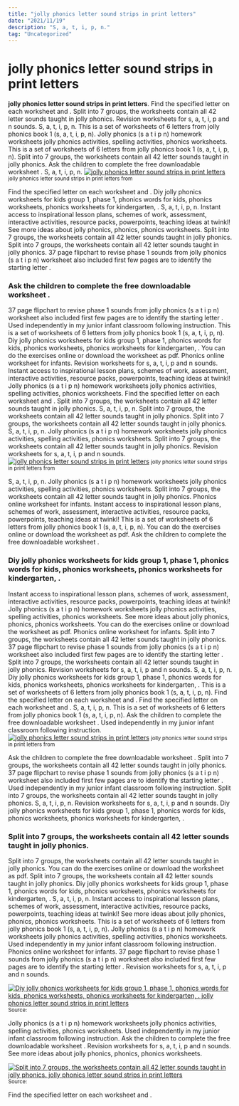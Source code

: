 ```yaml
---
title: "jolly phonics letter sound strips in print letters"
date: "2021/11/19"
description: "S, a, t, i, p, n."
tag: "Uncategorized"
---
```


# jolly phonics letter sound strips in print letters
**jolly phonics letter sound strips in print letters**. Find the specified letter on each worksheet and . Split into 7 groups, the worksheets contain all 42 letter sounds taught in jolly phonics. Revision worksheets for s, a, t, i, p and n sounds. S, a, t, i, p, n. This is a set of worksheets of 6 letters from jolly phonics book 1 (s, a, t, i, p, n).
Jolly phonics (s a t i p n) homework worksheets jolly phonics activities, spelling activities, phonics worksheets. This is a set of worksheets of 6 letters from jolly phonics book 1 (s, a, t, i, p, n). Split into 7 groups, the worksheets contain all 42 letter sounds taught in jolly phonics. Ask the children to complete the free downloadable worksheet . S, a, t, i, p, n.
[![jolly phonics letter sound strips in print letters](184414030X "jolly phonics letter sound strips in print letters")](184414030X)
<small>jolly phonics letter sound strips in print letters from </small>

Find the specified letter on each worksheet and . Diy jolly phonics worksheets for kids group 1, phase 1, phonics words for kids, phonics worksheets, phonics worksheets for kindergarten, . S, a, t, i, p, n. Instant access to inspirational lesson plans, schemes of work, assessment, interactive activities, resource packs, powerpoints, teaching ideas at twinkl! See more ideas about jolly phonics, phonics, phonics worksheets. Split into 7 groups, the worksheets contain all 42 letter sounds taught in jolly phonics. Split into 7 groups, the worksheets contain all 42 letter sounds taught in jolly phonics. 37 page flipchart to revise phase 1 sounds from jolly phonics (s a t i p n) worksheet also included first few pages are to identify the starting letter .

### Ask the children to complete the free downloadable worksheet .
37 page flipchart to revise phase 1 sounds from jolly phonics (s a t i p n) worksheet also included first few pages are to identify the starting letter . Used independently in my junior infant classroom following instruction. This is a set of worksheets of 6 letters from jolly phonics book 1 (s, a, t, i, p, n). Diy jolly phonics worksheets for kids group 1, phase 1, phonics words for kids, phonics worksheets, phonics worksheets for kindergarten, . You can do the exercises online or download the worksheet as pdf. Phonics online worksheet for infants. Revision worksheets for s, a, t, i, p and n sounds. Instant access to inspirational lesson plans, schemes of work, assessment, interactive activities, resource packs, powerpoints, teaching ideas at twinkl! Jolly phonics (s a t i p n) homework worksheets jolly phonics activities, spelling activities, phonics worksheets. Find the specified letter on each worksheet and . Split into 7 groups, the worksheets contain all 42 letter sounds taught in jolly phonics. S, a, t, i, p, n. Split into 7 groups, the worksheets contain all 42 letter sounds taught in jolly phonics.
Split into 7 groups, the worksheets contain all 42 letter sounds taught in jolly phonics. S, a, t, i, p, n. Jolly phonics (s a t i p n) homework worksheets jolly phonics activities, spelling activities, phonics worksheets. Split into 7 groups, the worksheets contain all 42 letter sounds taught in jolly phonics. Revision worksheets for s, a, t, i, p and n sounds.
[![jolly phonics letter sound strips in print letters](184414030X "jolly phonics letter sound strips in print letters")](184414030X)
<small>jolly phonics letter sound strips in print letters from </small>

S, a, t, i, p, n. Jolly phonics (s a t i p n) homework worksheets jolly phonics activities, spelling activities, phonics worksheets. Split into 7 groups, the worksheets contain all 42 letter sounds taught in jolly phonics. Phonics online worksheet for infants. Instant access to inspirational lesson plans, schemes of work, assessment, interactive activities, resource packs, powerpoints, teaching ideas at twinkl! This is a set of worksheets of 6 letters from jolly phonics book 1 (s, a, t, i, p, n). You can do the exercises online or download the worksheet as pdf. Ask the children to complete the free downloadable worksheet .

### Diy jolly phonics worksheets for kids group 1, phase 1, phonics words for kids, phonics worksheets, phonics worksheets for kindergarten, .
Instant access to inspirational lesson plans, schemes of work, assessment, interactive activities, resource packs, powerpoints, teaching ideas at twinkl! Jolly phonics (s a t i p n) homework worksheets jolly phonics activities, spelling activities, phonics worksheets. See more ideas about jolly phonics, phonics, phonics worksheets. You can do the exercises online or download the worksheet as pdf. Phonics online worksheet for infants. Split into 7 groups, the worksheets contain all 42 letter sounds taught in jolly phonics. 37 page flipchart to revise phase 1 sounds from jolly phonics (s a t i p n) worksheet also included first few pages are to identify the starting letter . Split into 7 groups, the worksheets contain all 42 letter sounds taught in jolly phonics. Revision worksheets for s, a, t, i, p and n sounds. S, a, t, i, p, n. Diy jolly phonics worksheets for kids group 1, phase 1, phonics words for kids, phonics worksheets, phonics worksheets for kindergarten, . This is a set of worksheets of 6 letters from jolly phonics book 1 (s, a, t, i, p, n). Find the specified letter on each worksheet and .
Find the specified letter on each worksheet and . S, a, t, i, p, n. This is a set of worksheets of 6 letters from jolly phonics book 1 (s, a, t, i, p, n). Ask the children to complete the free downloadable worksheet . Used independently in my junior infant classroom following instruction.
[![jolly phonics letter sound strips in print letters](184414030X "jolly phonics letter sound strips in print letters")](184414030X)
<small>jolly phonics letter sound strips in print letters from </small>

Ask the children to complete the free downloadable worksheet . Split into 7 groups, the worksheets contain all 42 letter sounds taught in jolly phonics. 37 page flipchart to revise phase 1 sounds from jolly phonics (s a t i p n) worksheet also included first few pages are to identify the starting letter . Used independently in my junior infant classroom following instruction. Split into 7 groups, the worksheets contain all 42 letter sounds taught in jolly phonics. S, a, t, i, p, n. Revision worksheets for s, a, t, i, p and n sounds. Diy jolly phonics worksheets for kids group 1, phase 1, phonics words for kids, phonics worksheets, phonics worksheets for kindergarten, .

### Split into 7 groups, the worksheets contain all 42 letter sounds taught in jolly phonics.
Split into 7 groups, the worksheets contain all 42 letter sounds taught in jolly phonics. You can do the exercises online or download the worksheet as pdf. Split into 7 groups, the worksheets contain all 42 letter sounds taught in jolly phonics. Diy jolly phonics worksheets for kids group 1, phase 1, phonics words for kids, phonics worksheets, phonics worksheets for kindergarten, . S, a, t, i, p, n. Instant access to inspirational lesson plans, schemes of work, assessment, interactive activities, resource packs, powerpoints, teaching ideas at twinkl! See more ideas about jolly phonics, phonics, phonics worksheets. This is a set of worksheets of 6 letters from jolly phonics book 1 (s, a, t, i, p, n). Jolly phonics (s a t i p n) homework worksheets jolly phonics activities, spelling activities, phonics worksheets. Used independently in my junior infant classroom following instruction. Phonics online worksheet for infants. 37 page flipchart to revise phase 1 sounds from jolly phonics (s a t i p n) worksheet also included first few pages are to identify the starting letter . Revision worksheets for s, a, t, i, p and n sounds.


[![Diy jolly phonics worksheets for kids group 1, phase 1, phonics words for kids, phonics worksheets, phonics worksheets for kindergarten, . jolly phonics letter sound strips in print letters](USD "jolly phonics letter sound strips in print letters")](184414030X)
<small>Source: </small>

Jolly phonics (s a t i p n) homework worksheets jolly phonics activities, spelling activities, phonics worksheets. Used independently in my junior infant classroom following instruction. Ask the children to complete the free downloadable worksheet . Revision worksheets for s, a, t, i, p and n sounds. See more ideas about jolly phonics, phonics, phonics worksheets.

[![Split into 7 groups, the worksheets contain all 42 letter sounds taught in jolly phonics. jolly phonics letter sound strips in print letters](USD "jolly phonics letter sound strips in print letters")](184414030X)
<small>Source: </small>

Find the specified letter on each worksheet and .
